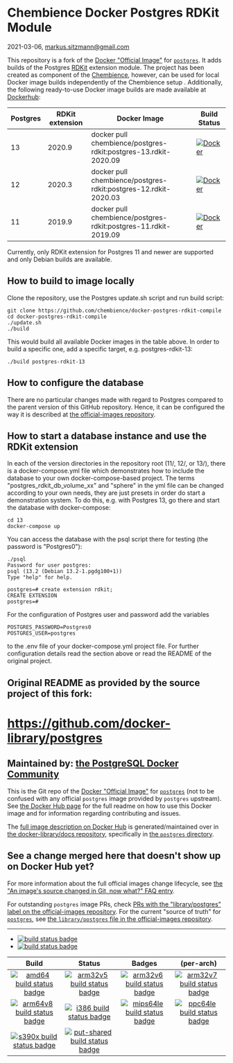 # Chembience Docker Postgres RDKit Module 

2021-03-06, markus.sitzmann@gmail.com

This repository is a fork of the [Docker "Official Image"](https://github.com/docker-library/official-images#what-are-official-images) for [`postgres`](https://hub.docker.com/_/postgres/).
It adds builds of the Postgres [RDKit](https:/github.com/rdkit/rdkit) extension module. The project has been created as 
component of the [Chembience](https://github/chembience/chembience), however, can be used for local Docker image builds 
independently of the Chembience setup . Additionally, the following ready-to-use Docker image
builds are made available at [Dockerhub](https://hub.docker.com/r/chembience/postgres-rdkit/tags?page=1&ordering=last_updated):

|  Postgres | RDKit extension  | Docker Image                                                     | Build Status
|-----------|------------------|------------------------------------------------------------------|--------------
|  13       | 2020.9           |  docker pull chembience/postgres-rdkit:postgres-13.rdkit-2020.09 | [![Docker](https://github.com/chembience/docker-postgres-rdkit-compile/actions/workflows/docker-build-postgres13-rdkit-2020-09.yml/badge.svg)](https://github.com/chembience/docker-postgres-rdkit-compile/actions/workflows/docker-build-postgres13-rdkit-2020-09.yml)
|  12       | 2020.3           |  docker pull chembience/postgres-rdkit:postgres-12.rdkit-2020.03 | [![Docker](https://github.com/chembience/docker-postgres-rdkit-compile/actions/workflows/docker-build-postgres12-rdkit-2020-03.yml/badge.svg)](https://github.com/chembience/docker-postgres-rdkit-compile/actions/workflows/docker-build-postgres12-rdkit-2020-03.yml)
|  11       | 2019.9           |  docker pull chembience/postgres-rdkit:postgres-11.rdkit-2019.09 | [![Docker](https://github.com/chembience/docker-postgres-rdkit-compile/actions/workflows/docker-build-postgres11-rdkit-2019-09.yml/badge.svg)](https://github.com/chembience/docker-postgres-rdkit-compile/actions/workflows/docker-build-postgres11-rdkit-2019-09.yml)

Currently, only RDKit extension for Postgres 11 and newer are supported and only Debian builds are available.

## How to build to image locally

Clone the repository, use the Postgres update.sh script and run build script:

```shell script
git clone https://github.com/chembience/docker-postgres-rdkit-compile
cd docker-postgres-rdkit-compile
./update.sh
./build
```
This would build all available Docker images in the table above. In order to build a specific one, add a specific 
target, e.g. postgres-rdkit-13:
 ```shell script
./build postgres-rdkit-13
```

## How to configure the database

There are no particular changes made with regard to Postgres compared to the parent version of this GitHub repository. 
Hence, it can be configured the way it is described at [the official-images repository](https://github.com/docker-library/official-images/blob/master/library/postgres).

## How to start a database instance and use the RDKit extension

In each of the version directories in the repository root (11/, 12/, or 13/), there is a docker-compose.yml file
which demonstrates how to include the database to your own docker-compose-based project. The 
terms "postgres_rdkit_db_volume_xx" and "sphere" in the yml file can be changed according to your own needs, they
are just presets in order do start a demonstration system. To do this, e.g. with Postgres 13, go there and
start the database with docker-compose:
```shell script
cd 13
docker-compose up 
```
You can access the database with the psql script there for testing (the password is "Postgres0"):
```shell script
./psql
Password for user postgres: 
psql (13.2 (Debian 13.2-1.pgdg100+1))
Type "help" for help.

postgres=# create extension rdkit;
CREATE EXTENSION
postgres=# 
```
For the configuration of Postgres user and password add the variables
```
POSTGRES_PASSWORD=Postgres0
POSTGRES_USER=postgres
```

to the .env file of your docker-compose.yml project file. For further configuration details read the section above
or read the README of the original project.


## Original README as provided by the source project of this fork:


# https://github.com/docker-library/postgres

## Maintained by: [the PostgreSQL Docker Community](https://github.com/docker-library/postgres)

This is the Git repo of the [Docker "Official Image"](https://github.com/docker-library/official-images#what-are-official-images) for [`postgres`](https://hub.docker.com/_/postgres/) (not to be confused with any official `postgres` image provided by `postgres` upstream). See [the Docker Hub page](https://hub.docker.com/_/postgres/) for the full readme on how to use this Docker image and for information regarding contributing and issues.

The [full image description on Docker Hub](https://hub.docker.com/_/postgres/) is generated/maintained over in [the docker-library/docs repository](https://github.com/docker-library/docs), specifically in [the `postgres` directory](https://github.com/docker-library/docs/tree/master/postgres).

## See a change merged here that doesn't show up on Docker Hub yet?

For more information about the full official images change lifecycle, see [the "An image's source changed in Git, now what?" FAQ entry](https://github.com/docker-library/faq#an-images-source-changed-in-git-now-what).

For outstanding `postgres` image PRs, check [PRs with the "library/postgres" label on the official-images repository](https://github.com/docker-library/official-images/labels/library%2Fpostgres). For the current "source of truth" for [`postgres`](https://hub.docker.com/_/postgres/), see [the `library/postgres` file in the official-images repository](https://github.com/docker-library/official-images/blob/master/library/postgres).

---

-	[![build status badge](https://img.shields.io/github/workflow/status/docker-library/postgres/GitHub%20CI/master?label=GitHub%20CI)](https://github.com/docker-library/postgres/actions?query=workflow%3A%22GitHub+CI%22+branch%3Amaster)
-	[![build status badge](https://img.shields.io/jenkins/s/https/doi-janky.infosiftr.net/job/update.sh/job/postgres.svg?label=Automated%20update.sh)](https://doi-janky.infosiftr.net/job/update.sh/job/postgres/)

| Build | Status | Badges | (per-arch) |
|:-:|:-:|:-:|:-:|
| [![amd64 build status badge](https://img.shields.io/jenkins/s/https/doi-janky.infosiftr.net/job/multiarch/job/amd64/job/postgres.svg?label=amd64)](https://doi-janky.infosiftr.net/job/multiarch/job/amd64/job/postgres/) | [![arm32v5 build status badge](https://img.shields.io/jenkins/s/https/doi-janky.infosiftr.net/job/multiarch/job/arm32v5/job/postgres.svg?label=arm32v5)](https://doi-janky.infosiftr.net/job/multiarch/job/arm32v5/job/postgres/) | [![arm32v6 build status badge](https://img.shields.io/jenkins/s/https/doi-janky.infosiftr.net/job/multiarch/job/arm32v6/job/postgres.svg?label=arm32v6)](https://doi-janky.infosiftr.net/job/multiarch/job/arm32v6/job/postgres/) | [![arm32v7 build status badge](https://img.shields.io/jenkins/s/https/doi-janky.infosiftr.net/job/multiarch/job/arm32v7/job/postgres.svg?label=arm32v7)](https://doi-janky.infosiftr.net/job/multiarch/job/arm32v7/job/postgres/) |
| [![arm64v8 build status badge](https://img.shields.io/jenkins/s/https/doi-janky.infosiftr.net/job/multiarch/job/arm64v8/job/postgres.svg?label=arm64v8)](https://doi-janky.infosiftr.net/job/multiarch/job/arm64v8/job/postgres/) | [![i386 build status badge](https://img.shields.io/jenkins/s/https/doi-janky.infosiftr.net/job/multiarch/job/i386/job/postgres.svg?label=i386)](https://doi-janky.infosiftr.net/job/multiarch/job/i386/job/postgres/) | [![mips64le build status badge](https://img.shields.io/jenkins/s/https/doi-janky.infosiftr.net/job/multiarch/job/mips64le/job/postgres.svg?label=mips64le)](https://doi-janky.infosiftr.net/job/multiarch/job/mips64le/job/postgres/) | [![ppc64le build status badge](https://img.shields.io/jenkins/s/https/doi-janky.infosiftr.net/job/multiarch/job/ppc64le/job/postgres.svg?label=ppc64le)](https://doi-janky.infosiftr.net/job/multiarch/job/ppc64le/job/postgres/) |
| [![s390x build status badge](https://img.shields.io/jenkins/s/https/doi-janky.infosiftr.net/job/multiarch/job/s390x/job/postgres.svg?label=s390x)](https://doi-janky.infosiftr.net/job/multiarch/job/s390x/job/postgres/) | [![put-shared build status badge](https://img.shields.io/jenkins/s/https/doi-janky.infosiftr.net/job/put-shared/job/light/job/postgres.svg?label=put-shared)](https://doi-janky.infosiftr.net/job/put-shared/job/light/job/postgres/) |

<!-- THIS FILE IS GENERATED BY https://github.com/docker-library/docs/blob/master/generate-repo-stub-readme.sh -->
